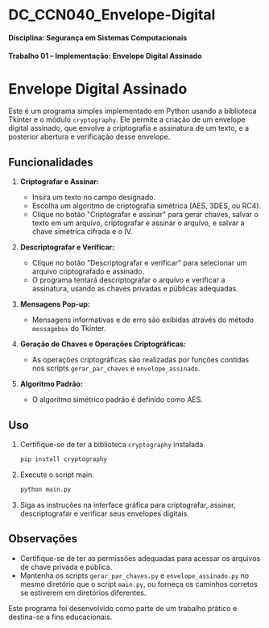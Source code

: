 # DC_CCN040_Envelope-Digital
#### Disciplina: Segurança em Sistemas Computacionais
#### Trabalho 01 – Implementação: Envelope Digital Assinado

# Envelope Digital Assinado

Este é um programa simples implementado em Python usando a biblioteca Tkinter e o módulo `cryptography`. Ele permite a criação de um envelope digital assinado, que envolve a criptografia e assinatura de um texto, e a posterior abertura e verificação desse envelope.

## Funcionalidades

1. **Criptografar e Assinar:**
   - Insira um texto no campo designado.
   - Escolha um algoritmo de criptografia simétrica (AES, 3DES, ou RC4).
   - Clique no botão "Criptografar e assinar" para gerar chaves, salvar o texto em um arquivo, criptografar e assinar o arquivo, e salvar a chave simétrica cifrada e o IV.

2. **Descriptografar e Verificar:**
   - Clique no botão "Descriptografar e verificar" para selecionar um arquivo criptografado e assinado.
   - O programa tentará descriptografar o arquivo e verificar a assinatura, usando as chaves privadas e públicas adequadas.

3. **Mensagens Pop-up:**
   - Mensagens informativas e de erro são exibidas através do método `messagebox` do Tkinter.

4. **Geração de Chaves e Operações Criptográficas:**
   - As operações criptográficas são realizadas por funções contidas nos scripts `gerar_par_chaves` e `envelope_assinado`.

5. **Algoritmo Padrão:**
   - O algoritmo simétrico padrão é definido como AES.

## Uso

1. Certifique-se de ter a biblioteca `cryptography` instalada.
   ```bash
   pip install cryptography
   ```

2. Execute o script main.
   ```bash
   python main.py
   ```

3. Siga as instruções na interface gráfica para criptografar, assinar, descriptografar e verificar seus envelopes digitais.

## Observações

- Certifique-se de ter as permissões adequadas para acessar os arquivos de chave privada e pública.
- Mantenha os scripts `gerar_par_chaves.py` e `envelope_assinado.py` no mesmo diretório que o script `main.py`, ou forneça os caminhos corretos se estiverem em diretórios diferentes.

Este programa foi desenvolvido como parte de um trabalho prático e destina-se a fins educacionais. 
